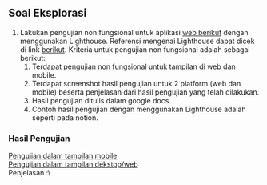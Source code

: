 ## Soal Eksplorasi

1. Lakukan pengujian non fungsional untuk aplikasi [web berikut](https://petstore.octoperf.com/actions/Catalog.action) dengan menggunakan Lighthouse. Referensi mengenai Lighthouse dapat dicek di link [berikut](https://developer.chrome.com/docs/lighthouse/overview/). Kriteria untuk pengujian non fungsional adalah sebagai berikut:
    1. Terdapat pengujian non fungsional untuk tampilan di web dan mobile.
    2. Terdapat screenshot hasil pengujian untuk 2 platform (web dan mobile) beserta penjelasan dari hasil pengujian yang telah dilakukan.
    3. Hasil pengujian ditulis dalam google docs.
    4. Contoh hasil pengujian dengan menggunakan Lighthouse adalah seperti pada notion.

### Hasil Pengujian 
[Pengujian dalam tampilan mobile](https://pagespeed.web.dev/analysis/https-petstore-octoperf-com-actions-Catalog-action/6mcms95njw?hl=id&form_factor=mobile)\
[Pengujian dalam tampilan dekstop/web](https://pagespeed.web.dev/analysis/https-petstore-octoperf-com-actions-Catalog-action/6mcms95njw?hl=id&form_factor=desktop)\
Penjelasan :\



